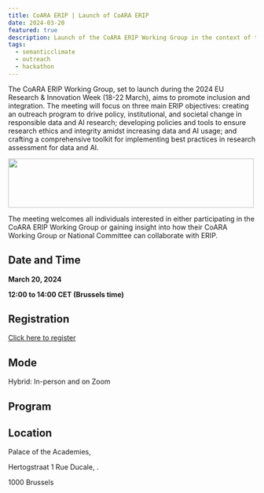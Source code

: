 ```yaml
---
title: CoARA ERIP | Launch of CoARA ERIP  
date: 2024-03-20
featured: true
description: Launch of the CoARA ERIP Working Group in the context of the 2024 EU Research & Innovation Week 
tags:
  - semanticclimate
  - outreach
  - hackathon
---
```


The CoARA ERIP Working Group, set to launch during the 2024 EU Research & Innovation Week (18-22 March), aims to promote inclusion and integration. The meeting will focus on three main ERIP objectives: creating an outreach program to drive policy, institutional, and societal change in responsible data and AI research; developing policies and tools to ensure research ethics and integrity amidst increasing data and AI usage; and crafting a comprehensive toolkit for implementing best practices in research assessment for data and AI.

<img src='{{ "/static/img/CoARA-Logo.jpg" | url }}' width="500" height="100">

The meeting welcomes all individuals interested in either participating in the CoARA ERIP Working Group or gaining insight into how their CoARA Working Group or National Committee can collaborate with ERIP.

## Date and Time

**March 20, 2024**

**12:00 to 14:00 CET (Brussels time)**

## Registration

[Click here to register](https://us02web.zoom.us/meeting/register/tZMrdeGhrT4jE9CDwzfKYEqck8-fhf4l3zE-#/registration)

## Mode

Hybrid: In-person and on Zoom

## Program 


## Location

Palace of the Academies, 

Hertogstraat 1 Rue Ducale, .

1000 Brussels









